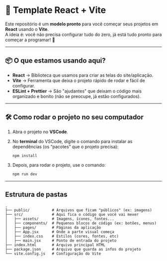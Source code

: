 # 🚀 Template React + Vite

Este repositório é um **modelo pronto** para você começar seus projetos em **React** usando o **Vite**.  
A ideia é: você não precisa configurar tudo do zero, já está tudo pronto para começar a programar! 🎉

---

## 📦 O que estamos usando aqui?

- **React** → Biblioteca que usamos para criar as telas do site/aplicação.
- **Vite** → Ferramenta que deixa o projeto rápido de rodar e fácil de configurar.
- **ESLint + Prettier** → São "ajudantes" que deixam o código mais organizado e bonito (não se preocupe, já estão configurados).

---

## 🛠️ Como rodar o projeto no seu computador

1. Abra o projeto no **VSCode**.

2. No **terminal** do VSCode, digite o comando para instalar as dependências (os “pacotes” que o projeto precisa):

   ```bash
   npm install
   ```

3. Depois, para rodar o projeto, use o comando:
   ```bash
   npm run dev
   ```

---

## Estrutura de pastas

```
.
├── public/          # Arquivos que ficam "públicos" (ex: imagens)
├── src/             # Aqui fica o código que você vai mexer
│   ├── assets/      # Imagens, ícones, fontes...
│   ├── components/  # Pequenos blocos de código (ex: botões, menus)
│   ├── pages/       # Páginas da aplicação
│   ├── App.jsx      # Onde a parte visual começa
│   ├── index.css    # Estilos (cores, fontes, etc)
│   ├── main.jsx     # Ponto de entrada do projeto
├── index.html       # Arquivo principal HTML
├── package.json     # Arquivo que guarda as infos do projeto
└── vite.config.js   # Configuração do Vite

```
